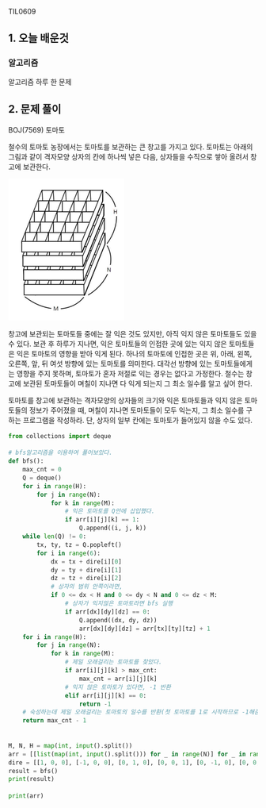 TIL0609

## 1. 오늘 배운것

### 알고리즘



알고리즘 하루 한 문제

## 2. 문제 풀이

BOJ(7569) 토마토

철수의 토마토 농장에서는 토마토를 보관하는 큰 창고를 가지고 있다. 토마토는 아래의 그림과 같이 격자모양 상자의 칸에 하나씩 넣은 다음, 상자들을 수직으로 쌓아 올려서 창고에 보관한다.

![image-20210609234913231](TIL0609.assets/image-20210609234913231.png)

창고에 보관되는 토마토들 중에는 잘 익은 것도 있지만, 아직 익지 않은 토마토들도 있을 수 있다. 보관 후 하루가 지나면, 익은 토마토들의 인접한 곳에 있는 익지 않은 토마토들은 익은 토마토의 영향을 받아 익게 된다. 하나의 토마토에 인접한 곳은 위, 아래, 왼쪽, 오른쪽, 앞, 뒤 여섯 방향에 있는 토마토를 의미한다. 대각선 방향에 있는 토마토들에게는 영향을 주지 못하며, 토마토가 혼자 저절로 익는 경우는 없다고 가정한다. 철수는 창고에 보관된 토마토들이 며칠이 지나면 다 익게 되는지 그 최소 일수를 알고 싶어 한다.

토마토를 창고에 보관하는 격자모양의 상자들의 크기와 익은 토마토들과 익지 않은 토마토들의 정보가 주어졌을 때, 며칠이 지나면 토마토들이 모두 익는지, 그 최소 일수를 구하는 프로그램을 작성하라. 단, 상자의 일부 칸에는 토마토가 들어있지 않을 수도 있다.

``````python
from collections import deque

# bfs알고리즘을 이용하여 풀어보았다.
def bfs():
    max_cnt = 0
    Q = deque()
    for i in range(H):
        for j in range(N):
            for k in range(M):
                # 익은 토마토를 Q안에 삽입했다.
                if arr[i][j][k] == 1:
                    Q.append((i, j, k))
    while len(Q) != 0:
        tx, ty, tz = Q.popleft()
        for i in range(6):
            dx = tx + dire[i][0]
            dy = ty + dire[i][1]
            dz = tz + dire[i][2]
       		# 상자의 범위 안쪽이라면,
            if 0 <= dx < H and 0 <= dy < N and 0 <= dz < M:
                # 상자가 익지않은 토마토라면 bfs 실행
                if arr[dx][dy][dz] == 0:
                    Q.append((dx, dy, dz))
                    arr[dx][dy][dz] = arr[tx][ty][tz] + 1
    for i in range(H):
        for j in range(N):
            for k in range(M):
                # 제일 오래걸리는 토마토를 찾았다.
                if arr[i][j][k] > max_cnt:
                    max_cnt = arr[i][j][k]
                # 익지 않은 토마토가 있다면, -1 반환
                elif arr[i][j][k] == 0:
                    return -1
    # 숙성하는데 제일 오래걸리는 토마토의 일수를 반환(첫 토마토를 1로 시작하므로 -1해준다.)
    return max_cnt - 1


M, N, H = map(int, input().split())
arr = [[list(map(int, input().split())) for _ in range(N)] for _ in range(H)]
dire = [[1, 0, 0], [-1, 0, 0], [0, 1, 0], [0, 0, 1], [0, -1, 0], [0, 0, -1]]
result = bfs()
print(result)

print(arr)
``````

